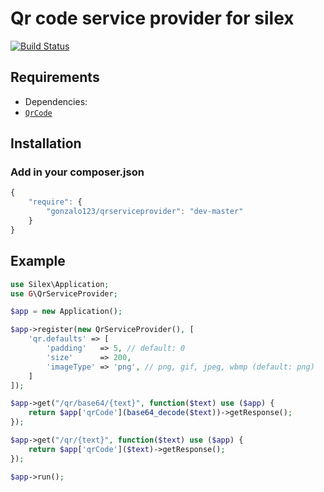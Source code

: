 Qr code service provider for silex
======================

[![Build Status](https://travis-ci.org/gonzalo123/qrserviceprovider.png?branch=master)](https://travis-ci.org/gonzalo123/qrserviceprovider)

## Requirements

* Dependencies:
 * [`QrCode`](https://github.com/endroid/QrCode)

## Installation

### Add in your composer.json

``` js
{
    "require": {
        "gonzalo123/qrserviceprovider": "dev-master"
    }
}
```
## Example

```php
use Silex\Application;
use G\QrServiceProvider;

$app = new Application();

$app->register(new QrServiceProvider(), [
    'qr.defaults' => [
        'padding'   => 5, // default: 0
        'size'      => 200,
        'imageType' => 'png', // png, gif, jpeg, wbmp (default: png)
    ]
]);

$app->get("/qr/base64/{text}", function($text) use ($app) {
    return $app['qrCode'](base64_decode($text))->getResponse();
});

$app->get("/qr/{text}", function($text) use ($app) {
    return $app['qrCode']($text)->getResponse();
});

$app->run();
```
